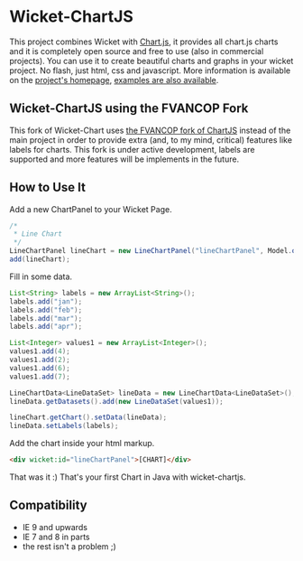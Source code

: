 Wicket-ChartJS
==============
This project combines Wicket with [Chart.js][0], it provides all chart.js charts and it is completely open source and 
free to use (also in commercial projects). You can use it to create beautiful charts and graphs in your wicket project.
No flash, just html, css and javascript. More information is available on the [project's homepage][1], [examples are also
available][2].

Wicket-ChartJS using the FVANCOP Fork
-------------------------------------

This fork of Wicket-Chart uses [the FVANCOP fork of ChartJS][3] instead of the main project in order to provide extra (and,
to my mind, critical) features like labels for charts. This fork is under active development, labels are supported
and more features will be implements in the future.

How to Use It
-------------

Add a new ChartPanel to your Wicket Page.

```java
/*
 * Line Chart
 */
LineChartPanel lineChart = new LineChartPanel("lineChartPanel", Model.of(new Line()));
add(lineChart);
```

Fill in some data.

```java
List<String> labels = new ArrayList<String>();
labels.add("jan");
labels.add("feb");
labels.add("mar");
labels.add("apr");

List<Integer> values1 = new ArrayList<Integer>();
values1.add(4);
values1.add(2);
values1.add(6);
values1.add(7);

LineChartData<LineDataSet> lineData = new LineChartData<LineDataSet>();
lineData.getDatasets().add(new LineDataSet(values1));

lineChart.getChart().setData(lineData);
lineData.setLabels(labels);
```

Add the chart inside your html markup.

```html
<div wicket:id="lineChartPanel">[CHART]</div>
```

That was it :) That's your first Chart in Java with wicket-chartjs.

Compatibility
-------------
* IE 9 and upwards</li>
* IE 7 and 8 in parts</li>
* the rest isn't a problem ;)


[0]: http://www.chartjs.org
[1]: http://pingunaut.com/wicket-chartjs
[2]: http://pingunaut.com/wicket-chartjs/examples
[3]: https://github.com/FVANCOP/ChartNew.js
